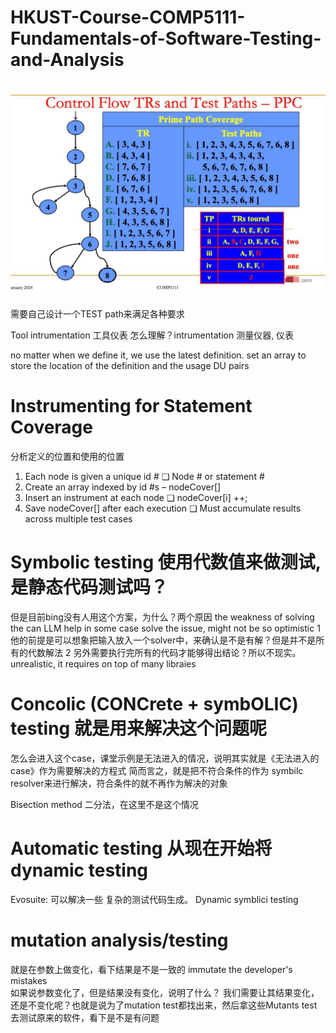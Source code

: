 # HKUST-Course-COMP5111-Fundamentals-of-Software-Testing-and-Analysis
# ![](上课笔记_files/1.jpg)
需要自己设计一个TEST path来满足各种要求

Tool intrumentation 工具仪表
怎么理解？intrumentation 测量仪器, 仪表

no matter when we define it, we use the latest definition.
set an array to store the location of the definition and the usage DU pairs

# Instrumenting for Statement Coverage
分析定义的位置和使用的位置
1. Each node is given a unique id #
❑ Node # or statement #
2. Create an array indexed by id #s – nodeCover[]
3. Insert an instrument at each node
❑ nodeCover[i] ++;
4. Save nodeCover[] after each execution
❑ Must accumulate results across multiple test cases

# Symbolic testing 使用代数值来做测试,是静态代码测试吗？
但是目前bing没有人用这个方案，为什么？两个原因
the weakness of solving the 
can LLM help in some case solve the issue, might not be so optimistic
1 他的前提是可以想象把输入放入一个solver中，来确认是不是有解？但是并不是所有的代数解法
2 另外需要执行完所有的代码才能够得出结论？所以不现实。unrealistic, it requires on top of many libraies

# Concolic (CONCrete + symbOLIC) testing 就是用来解决这个问题呢
怎么会进入这个case，课堂示例是无法进入的情况，说明其实就是《无法进入的case》作为需要解决的方程式
简而言之，就是把不符合条件的作为 symbilc resolver来进行解决，符合条件的就不再作为解决的对象

Bisection method 二分法，在这里不是这个情况

# Automatic testing 从现在开始将dynamic testing
Evosuite: 可以解决一些 复杂的测试代码生成。
Dynamic symblici testing

# mutation analysis/testing
就是在参数上做变化，看下结果是不是一致的
immutate the developer's mistakes  
如果说参数变化了，但是结果没有变化，说明了什么？
我们需要让其结果变化，还是不变化呢？也就是说为了mutation test都找出来，然后拿这些Mutants test去测试原来的软件，看下是不是有问题













